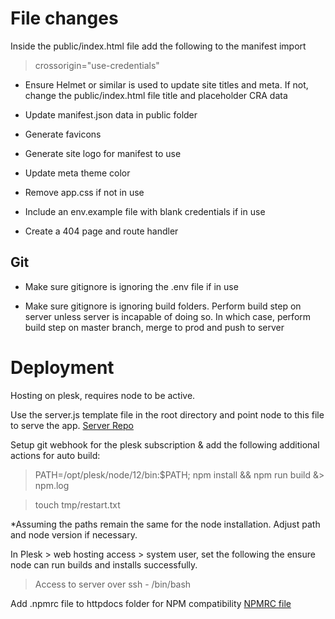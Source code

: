 # File changes

Inside the public/index.html file add the following to the manifest import

> crossorigin="use-credentials"

-   Ensure Helmet or similar is used to update site titles and meta. If not, change the public/index.html file title and placeholder CRA data

-   Update manifest.json data in public folder

-   Generate favicons

-   Generate site logo for manifest to use

-   Update meta theme color

-   Remove app.css if not in use

-   Include an env.example file with blank credentials if in use

-   Create a 404 page and route handler

## Git

-   Make sure gitignore is ignoring the .env file if in use

-   Make sure gitignore is ignoring build folders. Perform build step on server unless server is incapable of doing so. In which case, perform build step on master branch, merge to prod and push to server

# Deployment

Hosting on plesk, requires node to be active.

Use the server.js template file in the root directory and point node to this file to serve the app. [Server Repo](https://github.com/ThomasRolfe/react-server)

Setup git webhook for the plesk subscription & add the following additional actions for auto build:

> PATH=/opt/plesk/node/12/bin:$PATH; npm install && npm run build &> npm.log

> touch tmp/restart.txt

\*Assuming the paths remain the same for the node installation. Adjust path and node version if necessary.

In Plesk > web hosting access > system user, set the following the ensure node can run builds and installs successfully.

> Access to server over ssh - /bin/bash

Add .npmrc file to httpdocs folder for NPM compatibility [NPMRC file](https://github.com/ThomasRolfe/npm-fix)
